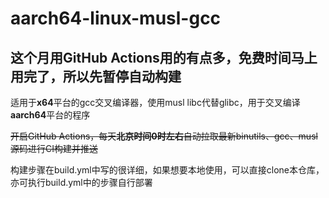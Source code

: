 # aarch64-linux-musl-gcc

## 这个月用GitHub Actions用的有点多，免费时间马上用完了，所以先暂停自动构建

适用于**x64**平台的gcc交叉编译器，使用musl libc代替glibc，用于交叉编译**aarch64**平台的程序

~~开启GitHub Actions，每天**北京时间0时左右**自动拉取最新binutils、gcc、musl源码进行CI构建并推送~~

构建步骤在build.yml中写的很详细，如果想要本地使用，可以直接clone本仓库，亦可执行build.yml中的步骤自行部署
